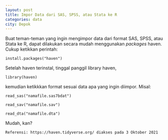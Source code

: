 ```yaml
---
layout: post
title: Impor Data dari SAS, SPSS, atau Stata ke R
categories: data
city: Depok
---
```

Buat teman-teman yang ingin mengimpor data dari format SAS, SPSS, atau Stata ke R, dapat dilakukan secara mudah menggunakan _packages_ haven. Cukup ketikkan perintah: 

`install.packages("haven")`

Setelah haven terinstal, tinggal panggil library haven,

`library(haven)`

kemudian ketikkkan format sesuai data apa yang ingin diimpor. Misal:

```
read_sas("namafile.sas7bdat")

read_sav("namafile.sav")

read_dta("namafile.dta")
```

Mudah, kan?

`Referensi: https://haven.tidyverse.org/ diakses pada 3 Oktober 2021`
